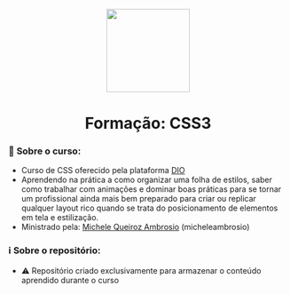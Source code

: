 <!--START_SECTION:header-->
<div align="center">
  <p align="center">
    <img height="150" width="150" src="https://cdn.jsdelivr.net/gh/devicons/devicon@latest/icons/css3/css3-original-wordmark.svg" />
    <h1>Formação: CSS3</h1>
  </p>
</div>
<!--END_SECTION:header-->

### 📝 **Sobre o curso:**
- Curso de CSS oferecido pela plataforma [DIO](https://web.dio.me/home)
- Aprendendo na prática a como organizar uma folha de estilos, saber como trabalhar com animações e dominar boas práticas para se tornar um profissional ainda mais bem preparado para criar ou replicar qualquer layout rico quando se trata do posicionamento de elementos em tela e estilização.
- Ministrado pela: [Michele Queiroz Ambrosio](https://github.com/micheleambrosio) (micheleambrosio)

### ℹ️ **Sobre o repositório:**
- ⚠️ Repositório criado exclusivamente para armazenar o conteúdo aprendido durante o curso
